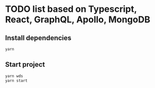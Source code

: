 # TODO list based on Typescript, React, GraphQL, Apollo, MongoDB

## Install dependencies

```s
yarn
```

## Start project

```s
yarn wds
yarn start
```
